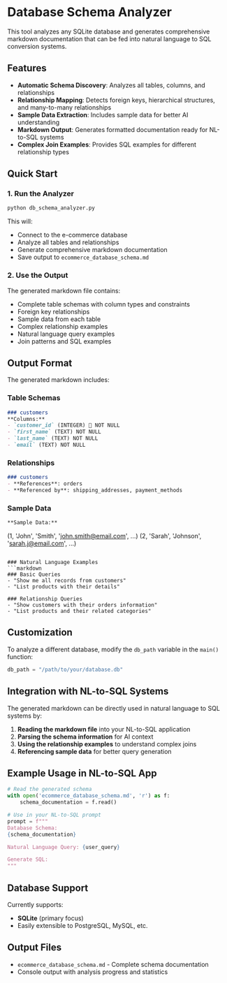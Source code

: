 # Database Schema Analyzer

This tool analyzes any SQLite database and generates comprehensive markdown documentation that can be fed into natural language to SQL conversion systems.

## Features

- **Automatic Schema Discovery**: Analyzes all tables, columns, and relationships
- **Relationship Mapping**: Detects foreign keys, hierarchical structures, and many-to-many relationships
- **Sample Data Extraction**: Includes sample data for better AI understanding
- **Markdown Output**: Generates formatted documentation ready for NL-to-SQL systems
- **Complex Join Examples**: Provides SQL examples for different relationship types

## Quick Start

### 1. Run the Analyzer

```bash
python db_schema_analyzer.py
```

This will:
- Connect to the e-commerce database
- Analyze all tables and relationships
- Generate comprehensive markdown documentation
- Save output to `ecommerce_database_schema.md`

### 2. Use the Output

The generated markdown file contains:
- Complete table schemas with column types and constraints
- Foreign key relationships
- Sample data from each table
- Complex relationship examples
- Natural language query examples
- Join patterns and SQL examples

## Output Format

The generated markdown includes:

### Table Schemas
```markdown
### customers
**Columns:**
- `customer_id` (INTEGER) 🔑 NOT NULL
- `first_name` (TEXT) NOT NULL
- `last_name` (TEXT) NOT NULL
- `email` (TEXT) NOT NULL
```

### Relationships
```markdown
### customers
- **References**: orders
- **Referenced by**: shipping_addresses, payment_methods
```

### Sample Data
```markdown
**Sample Data:**
```
(1, 'John', 'Smith', 'john.smith@email.com', ...)
(2, 'Sarah', 'Johnson', 'sarah.j@email.com', ...)
```

### Natural Language Examples
```markdown
### Basic Queries
- "Show me all records from customers"
- "List products with their details"

### Relationship Queries
- "Show customers with their orders information"
- "List products and their related categories"
```

## Customization

To analyze a different database, modify the `db_path` variable in the `main()` function:

```python
db_path = "/path/to/your/database.db"
```

## Integration with NL-to-SQL Systems

The generated markdown can be directly used in natural language to SQL systems by:

1. **Reading the markdown file** into your NL-to-SQL application
2. **Parsing the schema information** for AI context
3. **Using the relationship examples** to understand complex joins
4. **Referencing sample data** for better query generation

## Example Usage in NL-to-SQL App

```python
# Read the generated schema
with open('ecommerce_database_schema.md', 'r') as f:
    schema_documentation = f.read()

# Use in your NL-to-SQL prompt
prompt = f"""
Database Schema:
{schema_documentation}

Natural Language Query: {user_query}

Generate SQL:
"""
```

## Database Support

Currently supports:
- **SQLite** (primary focus)
- Easily extensible to PostgreSQL, MySQL, etc.

## Output Files

- `ecommerce_database_schema.md` - Complete schema documentation
- Console output with analysis progress and statistics

